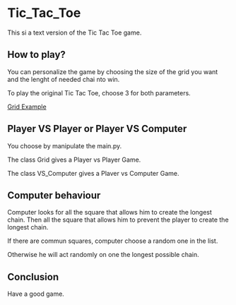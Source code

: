 # Tic_Tac_Toe

This si a text version of the Tic Tac Toe game. 

## How to play?

You can personalize the game by choosing the size of the grid you want and the lenght of needed chai nto win. 

To play the original Tic Tac Toe, choose 3 for both parameters. 

[Grid Example](Grid_4*4.png)

## Player VS Player or Player VS Computer

You choose by manipulate the main.py.

The class Grid gives a Player vs Player Game. 

The class VS_Computer gives a Plaver vs Computer Game. 

## Computer behaviour

Computer looks for all the square that allows him to create the longest chain. 
Then all the square that allows him to prevent the player to create the longest chain. 

If there are commun squares, computer choose a random one in the list. 

Otherwise he will act randomly on one the longest possible chain. 

## Conclusion

Have a good game. 



